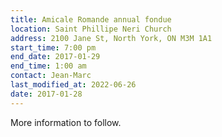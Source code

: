 ```yaml
---
title: Amicale Romande annual fondue
location: Saint Phillipe Neri Church
address: 2100 Jane St, North York, ON M3M 1A1
start_time: 7:00 pm
end_date: 2017-01-29
end_time: 1:00 am
contact: Jean-Marc
last_modified_at: 2022-06-26
date: 2017-01-28
---
```


More information to follow.
